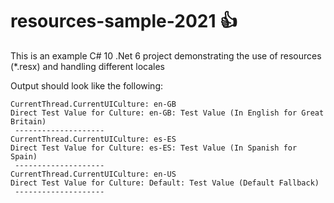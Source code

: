 ﻿# resources-sample-2021 👍

This is an example C# 10 .Net 6 project demonstrating the use of resources (*.resx) and handling different locales


Output should look like the following:
```
CurrentThread.CurrentUICulture: en-GB
Direct Test Value for Culture: en-GB: Test Value (In English for Great Britain)
 --------------------
CurrentThread.CurrentUICulture: es-ES
Direct Test Value for Culture: es-ES: Test Value (In Spanish for Spain)
 --------------------
CurrentThread.CurrentUICulture: en-US
Direct Test Value for Culture: Default: Test Value (Default Fallback)
 --------------------
 ```